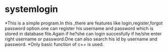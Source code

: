 # systemlogin
*This is a simple program.In this ,there are features like login,register,forgot password option.one can register his username and password which is stored in database file.Again if he?she 
can login succesfully if he/she enter right username or password.One can also search his id by username and password.
*Only basic function of c++ is used.
